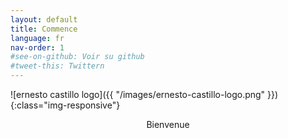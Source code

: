 ```yaml
---
layout: default
title: Commence
language: fr
nav-order: 1
#see-on-github: Voir su github
#tweet-this: Twittern
---
```


![ernesto castillo logo]({{ "/images/ernesto-castillo-logo.png" }}){:class="img-responsive"}

<center>Bienvenue</center>


